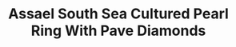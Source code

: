 ---
title: Assael South Sea Cultured Pearl Ring With Pave Diamonds
description: |

specs: |
  South Sea Cultured Pearl Ring, 12.5 x 13mm, set with 278 Pave Set Diamonds, 2.47 ctw. Hand Set in 18K White Gold.
images:
  - image_path: /uploads/assael-south-sea-cultured-pearl-ring-with-pave-diamonds.jpg
_category:
order_number: 8
categories:
  - rings
---